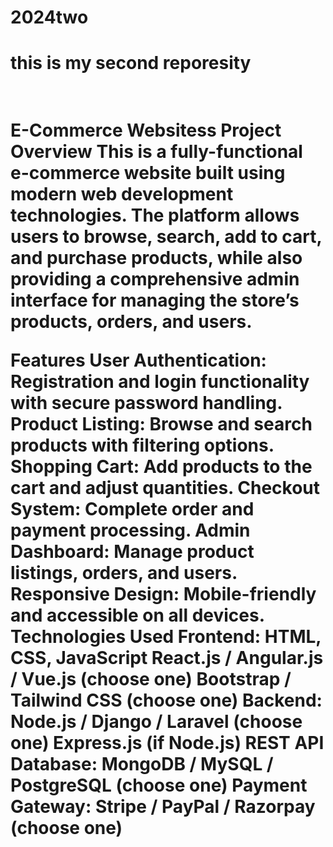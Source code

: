 # 2024two
<h1>this is my second reporesity<h1/>

</br>
E-Commerce Websitess Project Overview This is a fully-functional e-commerce website built using modern web development technologies. The platform allows users to browse, search, add to cart, and purchase products, while also providing a comprehensive admin interface for managing the store’s products, orders, and users.

Features User Authentication: Registration and login functionality with secure password handling. Product Listing: Browse and search products with filtering options. Shopping Cart: Add products to the cart and adjust quantities. Checkout System: Complete order and payment processing. Admin Dashboard: Manage product listings, orders, and users. Responsive Design: Mobile-friendly and accessible on all devices. Technologies Used Frontend: HTML, CSS, JavaScript React.js / Angular.js / Vue.js (choose one) Bootstrap / Tailwind CSS (choose one) Backend: Node.js / Django / Laravel (choose one) Express.js (if Node.js) REST API Database: MongoDB / MySQL / PostgreSQL (choose one) Payment Gateway: Stripe / PayPal / Razorpay (choose one)
